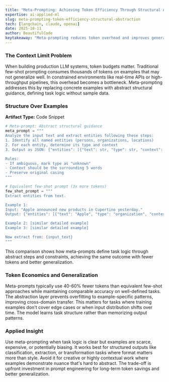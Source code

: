 ```yaml
---
title: "Meta-Prompting: Achieving Token Efficiency Through Structural Abstraction in LLM Workflows"
expertise: ai-applied-ml
slug: meta-prompting-token-efficiency-structural-abstraction
tech: [langchain, claude, openai]
date: 2025-10-11
author: BeautifulCode
keytakeaway: "Meta-prompting reduces token overhead and improves generalization by replacing concrete examples with abstract structural guidance that defines task logic without sample data."
---
```


### The Context Limit Problem

When building production LLM systems, token budgets matter. Traditional few-shot prompting consumes thousands of tokens on examples that may not generalize well. In constrained environments like real-time APIs or high-throughput pipelines, this overhead becomes a bottleneck. Meta-prompting addresses this by replacing concrete examples with abstract structural guidance, defining task logic without sample data.

### Structure Over Examples

**Artifact Type:** Code Snippet

```python
# Meta-prompt: Abstract structural guidance
meta_prompt = """
Analyze the input text and extract entities following these steps:
1. Identify all named entities (persons, organizations, locations)
2. For each entity, determine its type and context
3. Output as JSON: {"entities": [{"text": str, "type": str, "context": str}]}

Rules:
- If ambiguous, mark type as "unknown"
- Context should be the surrounding 5 words
- Preserve original casing
"""

# Equivalent few-shot prompt (3x more tokens)
few_shot_prompt = """
Extract entities from text.

Example 1:
Input: "Apple announced new products in Cupertino yesterday."
Output: {"entities": [{"text": "Apple", "type": "organization", "context": "announced new products in"}...]}

Example 2: [similar detailed example]
Example 3: [similar detailed example]

Now extract from: {input_text}
"""
```

This comparison shows how meta-prompts define task logic through abstract steps and constraints, achieving the same outcome with fewer tokens and better generalization.

### Token Economics and Generalization

Meta-prompts typically use 40-60% fewer tokens than equivalent few-shot approaches while maintaining comparable accuracy on well-defined tasks. The abstraction layer prevents overfitting to example-specific patterns, improving cross-domain transfer. This matters for tasks where training examples don't cover edge cases or when input distribution shifts over time. The model learns task structure rather than memorizing output patterns.

### Applied Insight

Use meta-prompting when task logic is clear but examples are scarce, expensive, or potentially biasing. It works best for structured outputs like classification, extraction, or transformation tasks where format matters more than style. Avoid it for creative or highly contextual work where examples demonstrate nuance that's hard to abstract. The trade-off is upfront investment in prompt engineering for long-term token savings and better generalization.